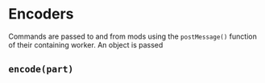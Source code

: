 # Encoders

Commands are passed to and from mods using the `postMessage()` function of their containing worker.  An object is passed 

## `encode(part)`